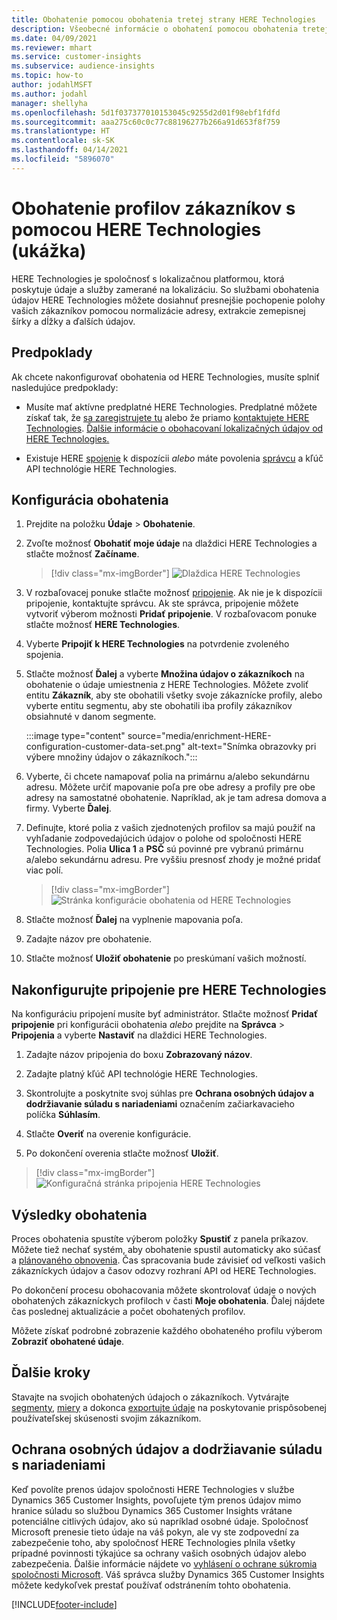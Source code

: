 ```yaml
---
title: Obohatenie pomocou obohatenia tretej strany HERE Technologies
description: Všeobecné informácie o obohatení pomocou obohatenia tretej stranou HERE Technologies.
ms.date: 04/09/2021
ms.reviewer: mhart
ms.service: customer-insights
ms.subservice: audience-insights
ms.topic: how-to
author: jodahlMSFT
ms.author: jodahl
manager: shellyha
ms.openlocfilehash: 5d1f037377010153045c9255d2d01f98ebf1fdfd
ms.sourcegitcommit: aaa275c60c0c77c88196277b266a91d653f8f759
ms.translationtype: HT
ms.contentlocale: sk-SK
ms.lasthandoff: 04/14/2021
ms.locfileid: "5896070"
---
```

# <a name="enrichment-of-customer-profiles-with-here-technologies-preview"></a>Obohatenie profilov zákazníkov s pomocou HERE Technologies (ukážka)

HERE Technologies je spoločnosť s lokalizačnou platformou, ktorá poskytuje údaje a služby zamerané na lokalizáciu. So službami obohatenia údajov HERE Technologies môžete dosiahnuť presnejšie pochopenie polohy vašich zákazníkov pomocou normalizácie adresy, extrakcie zemepisnej šírky a dĺžky a ďalších údajov.

## <a name="prerequisites"></a>Predpoklady

Ak chcete nakonfigurovať obohatenia od HERE Technologies, musíte splniť nasledujúce predpoklady:

- Musíte mať aktívne predplatné HERE Technologies. Predplatné môžete získať tak, že [sa zaregistrujete tu](https://developer.here.com/sign-up?utm_medium=referral&utm_source=Microsoft-Dynamics-CI&create=Freemium-Basic) alebo že priamo [kontaktujete HERE Technologies](https://developer.here.com/help?utm_medium=referral&utm_source=Microsoft-Dynamics-CI#how-can-we-help-you). [Ďalšie informácie o obohacovaní lokalizačných údajov od HERE Technologies.](https://developer.here.com/location-enrichment?cid=Dev-MicrosoftDynamics-DB-0-Dev-&utm_source=MicrosoftDynamics&utm_medium=referral&utm_campaign=Online_Dev_ReferralMicrosoft)

- Existuje HERE [spojenie](connections.md) k dispozícii *alebo* máte povolenia [správcu](permissions.md#administrator) a kľúč API technológie HERE Technologies.

## <a name="configure-the-enrichment"></a>Konfigurácia obohatenia

1. Prejdite na položku **Údaje** > **Obohatenie**. 

1. Zvoľte možnosť **Obohatiť moje údaje** na dlaždici HERE Technologies a stlačte možnosť **Začíname**.

   > [!div class="mx-imgBorder"]
   > ![Dlaždica HERE Technologies](media/HERE-tile.png "Dlaždica HERE Technologies")

1. V rozbaľovacej ponuke stlačte možnosť [pripojenie](connections.md). Ak nie je k dispozícii pripojenie, kontaktujte správcu. Ak ste správca, pripojenie môžete vytvoriť výberom možnosti **Pridať pripojenie**. V rozbaľovacom ponuke stlačte možnosť **HERE Technologies**. 

1. Vyberte **Pripojiť k HERE Technologies** na potvrdenie zvoleného spojenia.

1.  Stlačte možnosť **Ďalej** a vyberte **Množina údajov o zákazníkoch** na obohatenie o údaje umiestnenia z HERE Technologies. Môžete zvoliť entitu **Zákazník**, aby ste obohatili všetky svoje zákaznícke profily, alebo vyberte entitu segmentu, aby ste obohatili iba profily zákazníkov obsiahnuté v danom segmente.

    :::image type="content" source="media/enrichment-HERE-configuration-customer-data-set.png" alt-text="Snímka obrazovky pri výbere množiny údajov o zákazníkoch.":::

1. Vyberte, či chcete namapovať polia na primárnu a/alebo sekundárnu adresu. Môžete určiť mapovanie poľa pre obe adresy a profily pre obe adresy na samostatné obohatenie. Napríklad, ak je tam adresa domova a firmy. Vyberte **Ďalej**.

1. Definujte, ktoré polia z vašich zjednotených profilov sa majú použiť na vyhľadanie zodpovedajúcich údajov o polohe od spoločnosti HERE Technologies. Polia **Ulica 1** a **PSČ** sú povinné pre vybranú primárnu a/alebo sekundárnu adresu. Pre vyššiu presnosť zhody je možné pridať viac polí.

   > [!div class="mx-imgBorder"]
   > ![Stránka konfigurácie obohatenia od HERE Technologies](media/enrichment-HERE-configuration.png "Stránka konfigurácie obohatenia od HERE Technologies")

1. Stlačte možnosť **Ďalej** na vyplnenie mapovania poľa.

1. Zadajte názov pre obohatenie. 

1. Stlačte možnosť **Uložiť obohatenie** po preskúmaní vašich možností.

## <a name="configure-the-connection-for-here-technologies"></a>Nakonfigurujte pripojenie pre HERE Technologies 

Na konfiguráciu pripojení musíte byť administrátor. Stlačte možnosť **Pridať pripojenie** pri konfigurácii obohatenia *alebo* prejdite na **Správca** > **Pripojenia** a vyberte **Nastaviť** na dlaždici HERE Technologies.

1. Zadajte názov pripojenia do boxu **Zobrazovaný názov**.

1. Zadajte platný kľúč API technológie HERE Technologies.

1. Skontrolujte a poskytnite svoj súhlas pre **Ochrana osobných údajov a dodržiavanie súladu s nariadeniami** označením začiarkavacieho políčka **Súhlasím**.

1. Stlačte **Overiť** na overenie konfigurácie.

1. Po dokončení overenia stlačte možnosť **Uložiť**.

> [!div class="mx-imgBorder"]
   > ![Konfiguračná stránka pripojenia HERE Technologies](media/enrichment-HERE-connection.png "Konfiguračná stránka pripojenia HERE Technologies")

## <a name="enrichment-results"></a>Výsledky obohatenia

Proces obohatenia spustíte výberom položky **Spustiť** z panela príkazov. Môžete tiež nechať systém, aby obohatenie spustil automaticky ako súčasť a [plánovaného obnovenia](system.md#schedule-tab). Čas spracovania bude závisieť od veľkosti vašich zákazníckych údajov a časov odozvy rozhraní API od HERE Technologies.

Po dokončení procesu obohacovania môžete skontrolovať údaje o nových obohatených zákazníckych profiloch v časti **Moje obohatenia**. Ďalej nájdete čas poslednej aktualizácie a počet obohatených profilov.

Môžete získať podrobné zobrazenie každého obohateného profilu výberom **Zobraziť obohatené údaje**.

## <a name="next-steps"></a>Ďalšie kroky

Stavajte na svojich obohatených údajoch o zákazníkoch. Vytvárajte [segmenty](segments.md), [miery](measures.md) a dokonca [exportujte údaje](export-destinations.md) na poskytovanie prispôsobenej používateľskej skúsenosti svojim zákazníkom.

## <a name="data-privacy-and-compliance"></a>Ochrana osobných údajov a dodržiavanie súladu s nariadeniami

Keď povolíte prenos údajov spoločnosti HERE Technologies v službe Dynamics 365 Customer Insights, povoľujete tým prenos údajov mimo hranice súladu so službou Dynamics 365 Customer Insights vrátane potenciálne citlivých údajov, ako sú napríklad osobné údaje. Spoločnosť Microsoft prenesie tieto údaje na váš pokyn, ale vy ste zodpovední za zabezpečenie toho, aby spoločnosť HERE Technologies plnila všetky prípadné povinnosti týkajúce sa ochrany vašich osobných údajov alebo zabezpečenia. Ďalšie informácie nájdete vo [vyhlásení o ochrane súkromia spoločnosti Microsoft](https://go.microsoft.com/fwlink/?linkid=396732).
Váš správca služby Dynamics 365 Customer Insights môžete kedykoľvek prestať používať odstránením tohto obohatenia.


[!INCLUDE[footer-include](../includes/footer-banner.md)]
